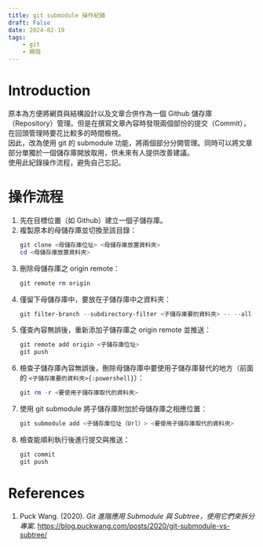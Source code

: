 ```yaml
---
title: git submodule 操作紀錄
draft: False
date: 2024-02-19
tags:
    - git
    - 開發
---
```

# Introduction
原本為方便將網頁與結構設計以及文章合併作為一個 Github 儲存庫（Repository）管理。但是在撰寫文章內容時發現兩個部份的提交（Commit），在回頭管理時要花比較多的時間檢視。  
因此，改為使用 git 的 submodule 功能，將兩個部分分開管理。同時可以將文章部分單獨於一個儲存庫開放取用，供未來有人提供改善建議。  
使用此紀錄操作流程，避免自己忘記。

# 操作流程
1. 先在目標位置（如 Github）建立一個子儲存庫。
2. 複製原本的母儲存庫並切換至該目錄：
	```powershell
	git clone <母儲存庫位址> <母儲存庫放置資料夾>
	cd <母儲存庫放置資料夾>
	```
3. 刪除母儲存庫之 origin remote：
	```powershell
	git remote rm origin
	```
4. 僅留下母儲存庫中，要放在子儲存庫中之資料夾：
	```powershell
	git filter-branch --subdirectory-filter <子儲存庫要的資料夾> -- --all
	```
5. 僅查內容無誤後，重新添加子儲存庫之 origin remote 並推送：
	```powershell
	git remote add origin <子儲存庫位址>
	git push
	```
6. 檢查子儲存庫內容無誤後，刪除母儲存庫中要使用子儲存庫替代的地方（前面的 ```<子儲存庫要的資料夾>{:powershell}```）：
	```powershell
	git rm -r <要使用子儲存庫取代的資料夾>
	```
7. 使用 git submodule 將子儲存庫附加於母儲存庫之相應位置：
	```powershell
	git submodule add <子儲存庫位址（Url）> <要使用子儲存庫取代的資料夾>
	```
8. 檢查能順利執行後進行提交與推送：
    ```powershell
	git commit
	git push
	```

# References

1. Puck Wang. (2020). <i>Git 進階應用 Submodule 與 Subtree，使用它們來拆分專案</i>. https://blog.puckwang.com/posts/2020/git-submodule-vs-subtree/